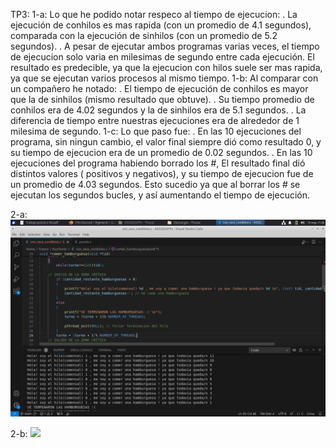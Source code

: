 TP3:
1-a: 
    Lo que he podido notar respeco al tiempo de ejecucion:
              . La ejecución de conhilos es mas rapida (con un promedio de 4.1 segundos), comparada con la ejecución de sinhilos  (con un promedio de 5.2 segundos).
              . A pesar de ejecutar ambos programas varias veces, el tiempo de ejecucion solo varia en milesimas de segundo entre cada ejecución.
    El resultado es predecible, ya que la ejecucion con hilos suele ser mas rapida, ya que se ejecutan varios procesos al mismo tiempo.
1-b: 
    Al comparar con un compañero he notado:
              . El tiempo de ejecución de conhilos es mayor que la de sinhilos (mismo resultado que obtuve).
              . Su tiempo promedio de conhilos era de 4.02 segundos y la de sinhilos era de 5.1 segundos.
              . La diferencia de tiempo entre nuestras ejecuciones era de alrededor de 1 milesima de segundo.
1-c: 
  Lo que paso fue:
              . En las 10 ejecuciones del programa, sin ningun cambio, el valor final siempre dió como resultado 0, y su tiempo de ejecucion era de un promedio de 0.02 segundos.
              . En las 10 ejecuciones del programa habiendo borrado los #, El resultado final dió distintos valores ( positivos y negativos), y su tiempo de ejecucion fue de un promedio de 4.03 segundos.
 Esto sucedio ya que al borrar los # se ejecutan los segundos bucles, y así aumentando el tiempo de ejecución.

2-a:
<img src= "./TP3/Entrega tp3.png" />

2-b:
<img src= "./TP3/Ej2bTP3.webp" />